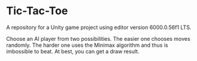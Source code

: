 # Tic-Tac-Toe
A repository for a Unity game project using editor version 6000.0.56f1 LTS.

Choose an AI player from two possibilities. The easier one chooses moves randomly. The harder one uses the Minimax algorithm and thus is imbossible to beat. At best, you can get a draw result.
